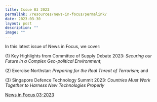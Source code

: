 ```yaml
---
title: Issue 03 2023
permalink: /resources/news-in-focus/permalink/
date: 2023-03-30
layout: post
description: ""
image: ""
---
```

In this latest issue of News in Focus, we cover: 

(1) Key Highlights from Committee of Supply Debate 2023: *Securing our Future in a Complex Geo-political Environment*;

(2) Exercise Northstar: *Preparing for the Real Threat of Terrorism*; and

(3) Singapore Defence Technology Summit 2023: *Countries Must Work Together to Harness New Technologies Properly*

[News in Focus 03-2023](/files/news-in-focus/2023/news%20in%20focus%2003_23.pdf)